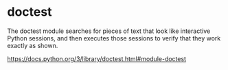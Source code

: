 # doctest
The doctest module searches for pieces of text that look like interactive Python sessions, and then executes those sessions to verify that they work exactly as shown.

https://docs.python.org/3/library/doctest.html#module-doctest